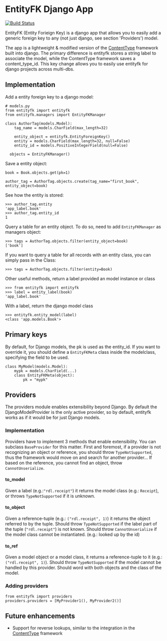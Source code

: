 # EntityFK Django App

[![Build Status](https://travis-ci.org/infoscout/entityfk.svg?branch=master)](https://travis-ci.org/infoscout/entityfk)

EntityFK (Entity Forieign Key) is a django app that allows you to easily add a generic foreign key to any (not just django, see section 'Providers') model.

The app is a lightweight & modified version of the [ContentType](https://docs.djangoproject.com/en/dev/ref/contrib/contenttypes/) framework built into django. The primary difference is entityfk stores a string label to associate the model, while the ContentType framework saves a content_type_id. This key change allows you to easily use entityfk for django projects across multi-dbs.

## Implementation

Add a entity foreign key to a django model:

    # models.py
    from entityfk import entityfk
    from entityfk.managers import EntityFKManager

    class AuthorTag(models.Model):
        tag_name = models.CharField(max_length=32)

        entity_object = entityfk.EntityForeignKey()
        entity = models.CharField(max_length=32, null=False)
        entity_id = models.PositiveIntegerField(null=False)

      objects = EntityFKManager()

Save a entity object:

    book = Book.objects.get(pk=1)

    author_tag = AuthorTag.objects.create(tag_name="first_book", entity_object=book)

See how the entity is stored:

    >>> author_tag.entity
    'app_label.book'
    >>> author_tag.entity_id
    1

Query a table for an entity object. To do so, need to add `EntityFKManager` as managers object:

    >>> tags = AuthorTag.objects.filter(entity_object=book)
    ['book']

If you want to query a table for all records with an entity class, you can simply pass in the Class:

    >>> tags = AuthorTag.objects.filter(entity=Book)

Other useful methods, return a label provided an model instance or class

    >>> from entityfk import entityfk
    >>> label = entity_label(book)
    'app_label.book'

With a label, return the django model class

    >>> entityfk.entity_model(label)
    <class 'app.models.Book'>

## Primary keys
By default, for Django models, the pk is used as the entity_id. If you want to override it, you should define a `EntityFKMeta` class inside the modelclass, specifying the field to be used.

    class MyModel(models.Model):
        mypk = models.CharField(...)
        class EntityFKMeta(object):
            pk = "mypk"

## Providers

The providers module enables extensibility beyond Django. By default the DjangoModelProvider is the only active provider, so by default, entityfk works as if it would be for just Django models.

### Implementation

Providers have to implement 3 methods that enable extensibility. You can subclass `BaseProvider` for this matter. First and foremost, if a provider is not recognizing an object or reference, you should throw `TypeNotSupported`, thus the framework would move on and search for another provider... If based on the reference, you cannot find an object, throw `CannotUnserialize`.

#### to_model
Given a label (e.g.:`"rdl.receipt"`) it returns the model class (e.g.: `Receipt`), or throws `TypeNotSupported` if it is unknown.

#### to_object
Given a reference-tuple (e.g.: `("rdl.receipt", 1)`) it returns the object referred to by the tuple.
Should throw `TypeNotSupported` if the label part of the tuple (`"rdl.receipt"`) is not known.
Should throw `CannotUnserialize` if the model class cannot be instantiated. (e.g.: looked up by the id)

#### to_ref
Given a model object or a model class, it returns a reference-tuple to it (e.g.: `("rdl.receipt", 1)`).
Should throw `TypeNotSupported` if the model cannot be handled by this provider.
Should word with both objects and the class of the model.

### Adding providers

    from entityfk import providers
    providers.providers = [MyProvider1(), MyProvider2()]

## Future enhancements

* Support for reverse lookups, similar to the integration in the [ContentType](https://docs.djangoproject.com/en/dev/ref/contrib/contenttypes/#reverse-generic-relations) framework
